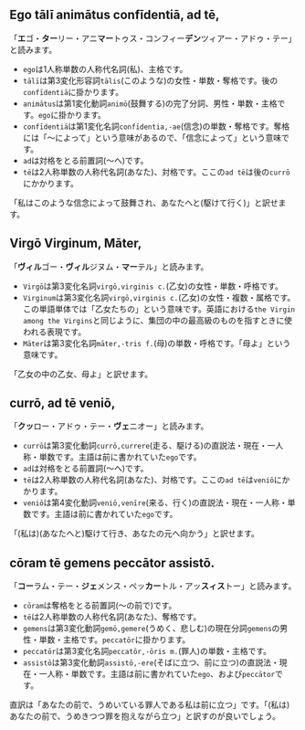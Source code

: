 ## Ego tālī animātus confīdentiā, ad tē,
「**エ**ゴ・**ター**リー・アニ**マー**トゥス・コンフィー**デン**ツィアー・アドゥ・テー」と読みます。

- `ego`は1人称単数の人称代名詞(私)、主格です。
- `tālī`は第3変化形容詞`tālis`(このような)の女性・単数・奪格です。後の`confīdentiā`に掛かります。
- `animātus`は第1変化動詞`animō`(鼓舞する)の完了分詞、男性・単数・主格です。`ego`に掛かります。
- `confīdentiā`は第1変化名詞`confīdentia,-ae`(信念)の単数・奪格です。奪格には「〜によって」という意味があるので、「信念によって」という意味です。
- `ad`は対格をとる前置詞(〜へ)です。
- `tē`は2人称単数の人称代名詞(あなた)、対格です。ここの`ad tē`は後の`currō`にかかります。

「私はこのような信念によって鼓舞され、あなたへと(駆けて行く)」と訳せます。

## Virgō Virginum, Māter,
「**ヴィル**ゴー・**ヴィル**ジヌム・**マー**テル」と読みます。

- `Virgō`は第3変化名詞`virgō,virginis c.`(乙女)の女性・単数・呼格です。
- `Virginum`は第3変化名詞`virgō,virginis c.`(乙女)の女性・複数・属格です。この単語単体では「乙女たちの」という意味です。英語における`the Virgin among the Virgins`と同じように、集団の中の最高級のものを指すときに使われる表現です。
- `Māter`は第3変化名詞`māter,-tris f.`(母)の単数・呼格です。「母よ」という意味です。

「乙女の中の乙女、母よ」と訳せます。

## currō, ad tē veniō,
「**クッ**ロー・アドゥ・テー・**ヴェ**ニオー」と読みます。
- `currō`は第3変化動詞`currō,currere`(走る、駆ける)の直説法・現在・一人称・単数です。主語は前に書かれていた`ego`です。
- `ad`は対格をとる前置詞(〜へ)です。
- `tē`は2人称単数の人称代名詞(あなた)、対格です。ここの`ad tē`は`veniō`にかかります。
- `veniō`は第4変化動詞`veniō,venīre`(来る、行く)の直説法・現在・一人称・単数です。主語は前に書かれていた`ego`です。

「(私は)(あなたへと)駆けて行き、あなたの元へ向かう」と訳せます。

## cōram tē gemens peccātor assistō.
「**コー**ラム・テー・**ジェ**メンス・ペッ**カー**トル・アッ**スィス**トー」と読みます。

- `cōram`は奪格をとる前置詞(〜の前で)です。
- `tē`は2人称単数の人称代名詞(あなた)、奪格です。
- `gemens`は第3変化動詞`gemō,gemere`(うめく、悲しむ)の現在分詞`gemens`の男性・単数・主格です。`peccatōr`に掛かります。
- `peccatōr`は第3変化名詞`peccatōr,-ōris m.`(罪人)の単数・主格です。
- `assistō`は第3変化動詞`assistō,-ere`(そばに立つ、前に立つ)の直説法・現在・一人称・単数です。主語は前に書かれていた`ego`、および`peccātor`です。

直訳は「あなたの前で、うめいている罪人である私は前に立つ」です。「(私は)あなたの前で、うめきつつ罪を抱えながら立つ」と訳すのが良いでしょう。

